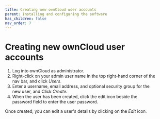 ```yaml
---
title: Creating new ownCloud user accounts
parent: Installing and configuring the software
has_children: false
nav_order: 7
---
```


# Creating new ownCloud user accounts

1. Log into ownCloud as administrator.
2. Right-click on your admin user name in the top right-hand corner of the nav bar, and click *Users*.
3. Enter a username, email address, and optional security group for the new user, and Click *Create*. 
4. When the user has been created, click the edit icon beside the password field to enter the user password.

Once created, you can edit a user's details by clicking on the *Edit* icon.